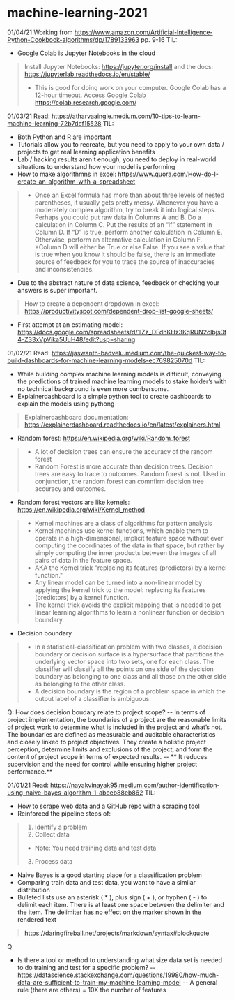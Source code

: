 # machine-learning-2021

01/04/21
Working from https://www.amazon.com/Artificial-Intelligence-Python-Cookbook-algorithms/dp/1789133963
pp. 9-16
TIL:
* Google Colab is Jupyter Notebooks in the cloud
> Install Jupyter Notebooks: https://jupyter.org/install and the docs: https://jupyterlab.readthedocs.io/en/stable/
> * This is good for doing work on your computer. Google Colab has a 12-hour timeout.
> Access Google Colab https://colab.research.google.com/


01/03/21
Read: https://atharvaaingle.medium.com/10-tips-to-learn-machine-learning-72b7dcf15528
TIL:
* Both Python and R are important
* Tutorials allow you to recreate, but you need to apply to your own data / projects to get real learning application benefits
* Lab / hacking results aren't enough, you need to deploy in real-world situations to understand how your model is performing
* How to make algorithmns in excel: https://www.quora.com/How-do-I-create-an-algorithm-with-a-spreadsheet
> * Once an Excel formula has more than about three levels of nested parentheses, it usually gets pretty messy. Whenever you have a moderately complex algorithm, try to break it into logical steps. Perhaps you could put raw data in Columns A and B. Do a calculation in Column C. Put the results of an “if” statement in Column D. If “D” is true, perform another calculation in Column E. Otherwise, perform an alternative calculation in Column F.
> *Column D will either be True or else False. If you see a value that is true when you know it should be false, there is an immediate source of feedback for you to trace the source of inaccuracies and inconsistencies.
* Due to the abstract nature of data science, feedback or checking your answers is super important.
> How to create a dependent dropdown in excel: https://productivityspot.com/dependent-drop-list-google-sheets/
* First attempt at an estimating model: https://docs.google.com/spreadsheets/d/1lZz_DFdhKHz3KqRUN2olbjs0t4-Z33xVpVika5UuH48/edit?usp=sharing


01/02/21
Read: https://jaswanth-badvelu.medium.com/the-quickest-way-to-build-dashboards-for-machine-learning-models-ec769825070d
TIL: 
* While building complex machine learning models is difficult, conveying the predictions of trained machine learning models to stake holder’s with no technical background is even more cumbersome.
* Explainerdashboard is a simple python tool to create dashboards to explain the models using pythong
> Explainerdashboard documentation: https://explainerdashboard.readthedocs.io/en/latest/explainers.html
* Random forest: https://en.wikipedia.org/wiki/Random_forest
> *  A lot of decision trees can ensure the accuracy of the random forest
> *  Random Forest is more accurate than decision trees. Decision trees are easy to trace to outcomes. Random forest is not. Used in conjunction, the random forest can comnfirm decision tree accuracy and outcomes.
* Random forest vectors are like kernels: https://en.wikipedia.org/wiki/Kernel_method
> * Kernel machines are a class of algorithms for pattern analysis
> * Kernel machines use kernel functions, which enable them to operate in a high-dimensional, implicit feature space without ever computing the coordinates of the data in that space, but rather by simply computing the inner products between the images of all pairs of data in the feature space. 
> * AKA the Kernel trick "replacing its features (predictors) by a kernel function."
> * Any linear model can be turned into a non-linear model by applying the kernel trick to the model: replacing its features (predictors) by a kernel function.
> * The kernel trick avoids the explicit mapping that is needed to get linear learning algorithms to learn a nonlinear function or decision boundary. 
* Decision boundary
> * In a statistical-classification problem with two classes, a decision boundary or decision surface is a hypersurface that partitions the underlying vector space into two sets, one for each class. The classifier will classify all the points on one side of the decision boundary as belonging to one class and all those on the other side as belonging to the other class.
> * A decision boundary is the region of a problem space in which the output label of a classifier is ambiguous.

Q: How does decision boudary relate to project scope?
-- In terms of project implementation, the boundaries of a project are the reasonable limits of project work to determine what is included in the project and what’s not. The boundaries are defined as measurable and auditable characteristics and closely linked to project objectives. They create a holistic project perception, determine limits and exclusions of the project, and form the content of project scope in terms of expected results.
-- ** It reduces supervision and the need for control while ensuring higher project performance.**



01/01/21
Read: https://nayakvinayak95.medium.com/author-identification-using-naive-bayes-algorithm-1-abeeb88eb862
TIL:
* How to scrape web data and a GitHub repo with a scraping tool
* Reinforced the pipeline steps of:
> 1) Identify a problem
> 2) Collect data
> * Note: You need training data and test data
> 3) Process data
* Naive Bayes is a good starting place for a classification problem
* Comparing train data and test data, you want to have a similar distribution
* Bulleted lists use an asterisk ( * ), plus sign ( + ), or hyphen ( - ) to delimit each item. There is at least one space between the delimiter and the item. The delimiter has no effect on the marker shown in the rendered text
 > https://daringfireball.net/projects/markdown/syntax#blockquote

Q:
* Is there a tool or method to understanding what size data set is needed to do training and test for a specific problem?
-- https://datascience.stackexchange.com/questions/19980/how-much-data-are-sufficient-to-train-my-machine-learning-model
-- A general rule (there are others) = 10X the number of features
